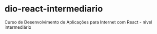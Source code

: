 # dio-react-intermediario
Curso de Desenvolvimento de Aplicações para Internet com React - nivel intermediário
